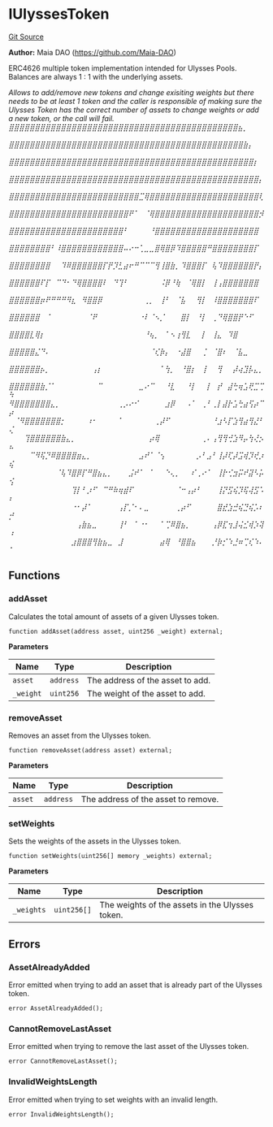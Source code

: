 # IUlyssesToken
[Git Source](https://github.com/Maia-DAO/test-env-V2/blob/84b5f9e8695c91ddb02f27bb3dfb1c652f55ced4/ulysses-amm/interfaces/IUlyssesToken.sol)

**Author:**
Maia DAO (https://github.com/Maia-DAO)

ERC4626 multiple token implementation intended for Ulysses Pools.
Balances are always 1 : 1 with the underlying assets.

*Allows to add/remove new tokens and change exisiting weights
but there needs to be at least 1 token and the caller is
responsible of making sure the Ulysses Token has the correct
number of assets to change weights or add a new token, or
the call will fail.
⣿⣿⣿⣿⣿⣿⣿⣿⣿⣿⣿⣿⣿⣿⣿⣿⣿⣿⣿⣿⣿⣿⣿⣿⣿⣿⣿⣿⣿⣿⣿⣿⣿⣿⣿⣿⣿⣿⣿⣿⣿⣿⣿⣿⣦⡀⠀⠀⠀⠀
⣿⣿⣿⣿⣿⣿⣿⣿⣿⣿⣿⣿⣿⣿⣿⣿⣿⣿⣿⣿⣿⣿⣿⣿⣿⣿⣿⣿⣿⣿⣿⣿⣿⣿⣿⣿⣿⣿⣿⣿⣿⣿⣿⣿⣿⣷⡄⠀⠀⠀
⣿⣿⣿⣿⣿⣿⣿⣿⣿⣿⣿⣿⣿⣿⣿⣿⣿⣿⣿⣿⣿⣿⣿⣿⣿⣿⣿⣿⣿⣿⣿⣿⣿⣿⣿⣿⣿⣿⣿⣿⣿⣿⣿⣿⣿⣿⣿⡆⠀⠀
⣿⣿⣿⣿⣿⣿⣿⣿⣿⣿⣿⣿⣿⣿⣿⣿⣿⣿⣿⣿⣿⣿⣿⣿⣿⣿⣿⣿⣿⣿⣿⣿⣿⣿⣿⣿⣿⣿⣿⣿⣿⣿⣿⣿⣿⣿⣿⣿⡄⠀
⣿⣿⣿⣿⣿⣿⣿⣿⣿⣿⣿⣿⣿⣿⣿⣿⣿⣿⣿⣿⣿⣿⣿⣿⣿⣉⢿⣿⣿⣿⣿⣿⣿⣿⣿⣿⣿⣿⣿⣿⣿⣿⣿⣿⣿⣿⣿⣿⢇⠀
⣿⣿⣿⣿⣿⣿⣿⣿⣿⣿⣿⣿⣿⣿⣿⣿⣿⣿⣿⣿⣿⣿⣿⠟⠁⠀⠈⢿⣿⣿⣿⣿⣿⣿⣿⣿⣿⣿⣿⣿⣿⣿⣿⣿⣿⣿⣿⣿⡺⠀
⣿⣿⣿⣿⣿⣿⣿⣿⣿⣿⣿⣿⣿⣿⣿⣿⣿⣿⣿⣿⣿⣿⠃⠀⠀⠀⠀⠘⣿⣿⣿⣿⣿⣿⣿⣿⣿⣿⣿⣿⣿⣿⣿⣿⣿⣿⣿⣿⠀⠀
⣿⣿⣿⣿⣿⣿⣿⣿⠃⠸⣿⣿⣿⣿⣿⣿⣿⣿⣿⣿⣿⣿⠤⠔⠒⢁⣀⣀⣿⢿⣿⡿⠹⣿⣿⣿⣿⣿⠛⣿⣿⣿⣿⣿⣿⣿⣿⡏⠀⠀
⣿⣿⣿⣿⣿⣿⣿⣿⠀⠀⠹⠿⣿⣿⣿⣿⣿⣿⡏⡟⡹⣃⣴⠖⠛⠉⠉⠉⢻⢸⣿⣷⡀⠹⣿⣿⣿⡏⠀⢧⠹⣿⣿⣿⣿⣿⣿⡟⡄⠀
⣿⣿⣿⣿⣿⣿⠏⡏⠀⠉⠙⠂⠙⢿⣿⣿⣿⣿⠇⠀⠙⢹⠃⠀⠀⠀⠀⠀⠀⠨⡿⠘⢷⠀⠈⢿⣿⡇⠀⢸⢠⣿⣿⣿⣿⣿⣿⣿⠀⠀
⣿⣿⣿⣿⣿⣿⡶⠟⠛⠛⠛⠻⣆⠀⠻⣿⣿⡿⠀⠀⠀⠀⠀⠀⠀⠀⢀⡀⠀⢸⠃⠀⠈⣧⠀⠀⢻⡇⠀⠸⣿⣿⣿⣿⣿⣿⣿⠏⠀⠀
⣿⣿⣿⣿⣿⣿⠀⠈⠀⠀⠀⠀⠀⠀⠀⠈⠟⠀⠀⠀⠀⠀⠀⠀⠀⠐⠇⠈⠢⡈⠀⠀⠀⣿⡇⠀⠘⡇⠀⢀⠙⢿⣿⣿⡟⠑⠋⠀⠀⠀
⣿⣿⣿⣿⣇⢿⡆⠀⠀⠀⠀⠀⠀⠀⠀⠀⠀⠀⠀⠀⠀⠀⠀⠀⠀⠀⠘⢦⡀⠀⠁⠢⢰⢻⣇⠀⠀⡇⠀⢸⣄⠀⠹⣿⠀⠀⠀⠀⠀⠀
⣿⣿⣿⣿⣿⣌⠙⠄⠀⠀⠀⠀⠀⠀⠀⠀⠀⠀⠀⠀⠀⠀⠀⠀⠀⠀⠀⠈⢎⡷⡄⠀⠐⣼⣿⠀⠀⢈⠀⠈⣿⠆⠀⠈⣧⣀⠀⠀⠀⠀
⣿⣿⣿⣿⣿⣿⡦⡀⠀⠀⠀⠀⠀⠀⠀⠀⢠⡆⠀⠀⠀⠀⠀⠀⠀⠀⠀⠀⠀⠁⢳⡀⠀⠘⣿⡆⠀⢸⠀⠀⢻⠀⠀⡼⢴⣹⡧⣄⡀⠀
⣿⣿⣿⣿⣿⣿⣷⡈⠁⠀⠀⠀⠀⠀⠀⠀⠀⠉⠀⠀⠀⠀⠀⠀⠀⣀⠔⠉⠀⠀⠘⣇⠀⠀⠘⡇⠀⠀⡇⠀⡞⠀⣼⢓⢶⣡⢟⣉⢉⠳
⠻⣿⣿⣿⣿⣿⣿⣿⣄⡀⠀⠀⠀⠀⠀⠀⠀⠀⠀⠀⠀⢀⡠⠔⠊⠀⠀⠀⠀⠀⣰⡿⠀⠀⠠⠁⠀⢀⠃⢀⡇⣼⡗⣡⢓⣴⢫⡴⠉⡴
⠀⠈⠻⣿⣿⣿⣿⣿⣿⣿⡂⠀⠀⠀⠀⠰⠂⠀⠀⠀⠀⠁⠀⠀⠀⠀⠀⠀⢀⡼⠋⠀⠀⠀⠀⠀⠀⠀⠀⠘⣰⠣⡏⣱⢻⣴⢻⣜⠃⢌
⠀⠀⠀⢹⣿⣿⣿⣿⣿⣿⣷⣄⡀⠀⠀⠀⠀⠀⠀⠀⠀⠀⠀⠀⠀⠀⠀⡴⢿⠀⠀⠀⠀⠀⠀⠀⠀⢀⠄⢠⢻⢻⢚⣱⠻⡤⢳⢜⡢⠦
⠀⠀⠀⠀⠉⠻⢯⡙⠿⣿⣿⣿⣿⣶⣄⡀⠀⠀⠀⠀⠀⠀⠀⠀⠀⣠⠞⠁⠈⢢⠀⠀⠀⠀⠀⠀⡠⠃⣠⠃⢸⡼⢏⡼⣩⢾⡹⢞⡰⢮
⠀⠀⠀⠀⠀⠀⠀⠀⠀⠈⢧⠹⣿⡿⡏⠛⣿⣦⣄⡀⠀⠀⠀⣨⠞⠁⠀⠁⠀⠀⠑⢄⡀⠀⠀⠎⢀⠔⠁⠀⢸⡗⢊⣲⡭⠞⣽⠣⡥⢪
⠀⠀⠀⠀⠀⠀⠀⠀⠀⠀⠀⠀⢹⡇⠃⡰⠋⠀⠉⠛⠷⢶⣾⠏⠀⠀⠀⠀⠀⠀⠀⠀⠈⠒⢠⡴⠃⠀⠀⠀⢸⡝⣫⢮⡹⢯⢼⣫⠡⠆
⠀⠀⠀⠀⠀⠀⠀⠀⠀⠀⠀⠀⠐⠂⡼⠁⠀⠀⠀⠀⠀⢠⡏⡈⠂⠄⣀⠀⠀⠀⠀⠀⢀⡴⠋⠀⠀⠀⠀⠀⣿⣞⣱⣚⢮⣙⢮⡡⠆⡚
⠀⠀⠀⠀⠀⠀⠀⠀⠀⠀⠀⠀⠀⢠⣷⣦⣀⠀⠀⠀⠀⢸⠃⠀⠁⠐⠂⠀⠀⠁⢉⠿⣿⣦⡀⠀⠀⠀⠀⢠⡿⣏⢲⣸⢬⣊⢾⡱⢽⠰
⠀⠀⠀⠀⠀⠀⠀⠀⠀⠀⠀⠀⣰⣿⣿⣿⢻⣷⣦⣀⠀⣸⠀⠀⠀⠀⠀⠀⠀⣴⢿⠀⠘⣿⣿⣦⠀⠀⠀⡘⡷⡊⠱⣘⠶⢉⢎⠱⠄⠁*


## Functions
### addAsset

Calculates the total amount of assets of a given Ulysses token.


```solidity
function addAsset(address asset, uint256 _weight) external;
```
**Parameters**

|Name|Type|Description|
|----|----|-----------|
|`asset`|`address`|The address of the asset to add.|
|`_weight`|`uint256`|The weight of the asset to add.|


### removeAsset

Removes an asset from the Ulysses token.


```solidity
function removeAsset(address asset) external;
```
**Parameters**

|Name|Type|Description|
|----|----|-----------|
|`asset`|`address`|The address of the asset to remove.|


### setWeights

Sets the weights of the assets in the Ulysses token.


```solidity
function setWeights(uint256[] memory _weights) external;
```
**Parameters**

|Name|Type|Description|
|----|----|-----------|
|`_weights`|`uint256[]`|The weights of the assets in the Ulysses token.|


## Errors
### AssetAlreadyAdded
Error emitted when trying to add an asset that is already part of the Ulysses token.


```solidity
error AssetAlreadyAdded();
```

### CannotRemoveLastAsset
Error emitted when trying to remove the last asset of the Ulysses token.


```solidity
error CannotRemoveLastAsset();
```

### InvalidWeightsLength
Error emitted when trying to set weights with an invalid length.


```solidity
error InvalidWeightsLength();
```

